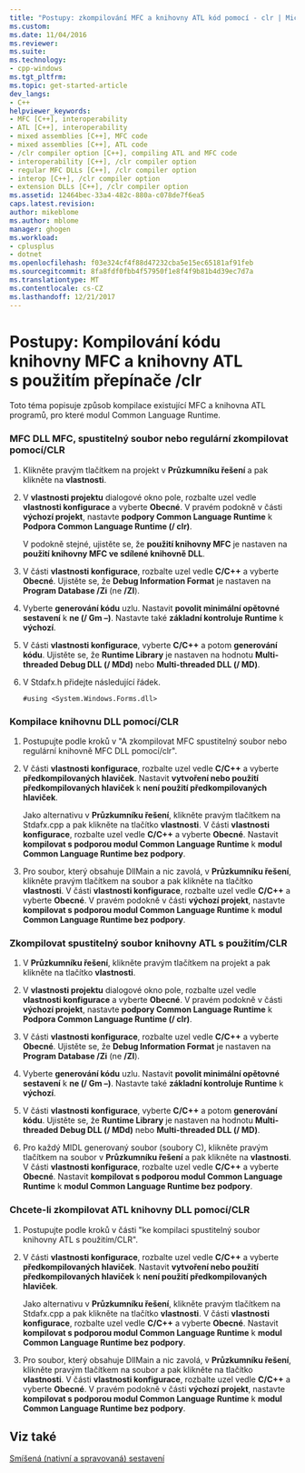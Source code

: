 ```yaml
---
title: "Postupy: zkompilování MFC a knihovny ATL kód pomocí - clr | Microsoft Docs"
ms.custom: 
ms.date: 11/04/2016
ms.reviewer: 
ms.suite: 
ms.technology:
- cpp-windows
ms.tgt_pltfrm: 
ms.topic: get-started-article
dev_langs:
- C++
helpviewer_keywords:
- MFC [C++], interoperability
- ATL [C++], interoperability
- mixed assemblies [C++], MFC code
- mixed assemblies [C++], ATL code
- /clr compiler option [C++], compiling ATL and MFC code
- interoperability [C++], /clr compiler option
- regular MFC DLLs [C++], /clr compiler option
- interop [C++], /clr compiler option
- extension DLLs [C++], /clr compiler option
ms.assetid: 12464bec-33a4-482c-880a-c078de7f6ea5
caps.latest.revision: 
author: mikeblome
ms.author: mblome
manager: ghogen
ms.workload:
- cplusplus
- dotnet
ms.openlocfilehash: f03e324cf4f88d47232cba5e15ec65181af91feb
ms.sourcegitcommit: 8fa8fdf0fbb4f57950f1e8f4f9b81b4d39ec7d7a
ms.translationtype: MT
ms.contentlocale: cs-CZ
ms.lasthandoff: 12/21/2017
---
```

# <a name="how-to-compile-mfc-and-atl-code-by-using-clr"></a>Postupy: Kompilování kódu knihovny MFC a knihovny ATL s použitím přepínače /clr
Toto téma popisuje způsob kompilace existující MFC a knihovna ATL programů, pro které modul Common Language Runtime.  
  
### <a name="to-compile-an-mfc-executable-or-regular-mfc-dll-by-using-clr"></a>MFC DLL MFC, spustitelný soubor nebo regulární zkompilovat pomocí/CLR  
  
1.  Klikněte pravým tlačítkem na projekt v **Průzkumníku řešení** a pak klikněte na **vlastnosti**.  
  
2.  V **vlastnosti projektu** dialogové okno pole, rozbalte uzel vedle **vlastnosti konfigurace** a vyberte **Obecné**. V pravém podokně v části **výchozí projekt**, nastavte **podpory Common Language Runtime** k **Podpora Common Language Runtime (/ clr)**.  
  
     V podokně stejné, ujistěte se, že **použití knihovny MFC** je nastaven na **použití knihovny MFC ve sdílené knihovně DLL**.  
  
3.  V části **vlastnosti konfigurace**, rozbalte uzel vedle **C/C++** a vyberte **Obecné**. Ujistěte se, že **Debug Information Format** je nastaven na **Program Database /Zi** (ne **/ZI**).  
  
4.  Vyberte **generování kódu** uzlu. Nastavit **povolit minimální opětovné sestavení** k **ne (/ Gm –)**. Nastavte také **základní kontroluje Runtime** k **výchozí**.  
  
5.  V části **vlastnosti konfigurace**, vyberte **C/C++** a potom **generování kódu**. Ujistěte se, že **Runtime Library** je nastaven na hodnotu **Multi-threaded Debug DLL (/ MDd)** nebo **Multi-threaded DLL (/ MD)**.  
  
6.  V Stdafx.h přidejte následující řádek.  
  
    ```  
    #using <System.Windows.Forms.dll>  
    ```  
  
### <a name="to-compile-an-mfc-extension-dll-by-using-clr"></a>Kompilace knihovnu DLL pomocí/CLR  
  
1.  Postupujte podle kroků v "A zkompilovat MFC spustitelný soubor nebo regulární knihovně MFC DLL pomocí/clr".  
  
2.  V části **vlastnosti konfigurace**, rozbalte uzel vedle **C/C++** a vyberte **předkompilovaných hlaviček**. Nastavit **vytvoření nebo použití předkompilovaných hlaviček** k **není použití předkompilovaných hlaviček**.  
  
     Jako alternativu v **Průzkumníku řešení**, klikněte pravým tlačítkem na Stdafx.cpp a pak klikněte na tlačítko **vlastnosti**. V části **vlastnosti konfigurace**, rozbalte uzel vedle **C/C++** a vyberte **Obecné**. Nastavit **kompilovat s podporou modul Common Language Runtime** k **modul Common Language Runtime bez podpory**.  
  
3.  Pro soubor, který obsahuje DllMain a nic zavolá, v **Průzkumníku řešení**, klikněte pravým tlačítkem na soubor a pak klikněte na tlačítko **vlastnosti**. V části **vlastnosti konfigurace**, rozbalte uzel vedle **C/C++** a vyberte **Obecné**. V pravém podokně v části **výchozí projekt**, nastavte **kompilovat s podporou modul Common Language Runtime** k **modul Common Language Runtime bez podpory**.  
  
### <a name="to-compile-an-atl-executable-by-using-clr"></a>Zkompilovat spustitelný soubor knihovny ATL s použitím/CLR  
  
1.  V **Průzkumníku řešení**, klikněte pravým tlačítkem na projekt a pak klikněte na tlačítko **vlastnosti**.  
  
2.  V **vlastnosti projektu** dialogové okno pole, rozbalte uzel vedle **vlastnosti konfigurace** a vyberte **Obecné**. V pravém podokně v části **výchozí projekt**, nastavte **podpory Common Language Runtime** k **Podpora Common Language Runtime (/ clr)**.  
  
3.  V části **vlastnosti konfigurace**, rozbalte uzel vedle **C/C++** a vyberte **Obecné**. Ujistěte se, že **Debug Information Format** je nastaven na **Program Database /Zi** (ne **/ZI**).  
  
4.  Vyberte **generování kódu** uzlu. Nastavit **povolit minimální opětovné sestavení** k **ne (/ Gm –)**. Nastavte také **základní kontroluje Runtime** k **výchozí**.  
  
5.  V části **vlastnosti konfigurace**, vyberte **C/C++** a potom **generování kódu**. Ujistěte se, že **Runtime Library** je nastaven na hodnotu **Multi-threaded Debug DLL (/ MDd)** nebo **Multi-threaded DLL (/ MD)**.  
  
6.  Pro každý MIDL generovaný soubor (soubory C), klikněte pravým tlačítkem na soubor v **Průzkumníku řešení** a pak klikněte na **vlastnosti**. V části **vlastnosti konfigurace**, rozbalte uzel vedle **C/C++** a vyberte **Obecné**. Nastavit **kompilovat s podporou modul Common Language Runtime** k **modul Common Language Runtime bez podpory**.  
  
### <a name="to-compile-an-atl-dll-by-using-clr"></a>Chcete-li zkompilovat ATL knihovny DLL pomocí/CLR  
  
1.  Postupujte podle kroků v části "ke kompilaci spustitelný soubor knihovny ATL s použitím/CLR".  
  
2.  V části **vlastnosti konfigurace**, rozbalte uzel vedle **C/C++** a vyberte **předkompilovaných hlaviček**. Nastavit **vytvoření nebo použití předkompilovaných hlaviček** k **není použití předkompilovaných hlaviček**.  
  
     Jako alternativu v **Průzkumníku řešení**, klikněte pravým tlačítkem na Stdafx.cpp a pak klikněte na tlačítko **vlastnosti**. V části **vlastnosti konfigurace**, rozbalte uzel vedle **C/C++** a vyberte **Obecné**. Nastavit **kompilovat s podporou modul Common Language Runtime** k **modul Common Language Runtime bez podpory**.  
  
3.  Pro soubor, který obsahuje DllMain a nic zavolá, v **Průzkumníku řešení**, klikněte pravým tlačítkem na soubor a pak klikněte na tlačítko **vlastnosti**. V části **vlastnosti konfigurace**, rozbalte uzel vedle **C/C++** a vyberte **Obecné**. V pravém podokně v části **výchozí projekt**, nastavte **kompilovat s podporou modul Common Language Runtime** k **modul Common Language Runtime bez podpory**.  
  
## <a name="see-also"></a>Viz také  
 [Smíšená (nativní a spravovaná) sestavení](../dotnet/mixed-native-and-managed-assemblies.md)